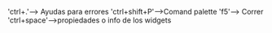 'ctrl+.'--> Ayudas para errores 
'ctrl+shift+P'-->Comand palette
'f5'--> Correr
'ctrl+space'-->propiedades o info de los widgets